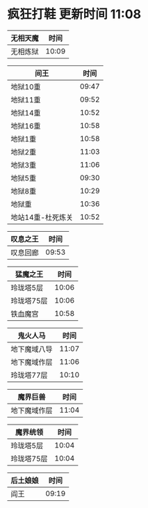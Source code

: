 # 疯狂打鞋 更新时间 11:08

| 无相天魔   | 时间    |
|--------|-------|
| 无相炼狱 | 10:09 |

| 间王   | 时间    |
|--------|-------|
| 地狱10重 | 09:47 |
| 地狱11重 | 09:52 |
| 地狱14重 | 10:52 |
| 地狱16重 | 10:58 |
| 地狱1重 | 10:58 |
| 地狱2重 | 11:03 |
| 地狱3重 | 11:06 |
| 地狱5重 | 09:30 |
| 地狱8重 | 10:29 |
| 地狱重 | 10:36 |
| 地站14重-杜死炼关 | 10:52 |

| 叹息之王   | 时间    |
|--------|-------|
| 叹息回廊 | 09:53 |

| 猛魔之王   | 时间    |
|--------|-------|
| 玲珑塔5层 | 10:06 |
| 玲珑塔75层 | 10:06 |
| 铁血魔宫 | 10:58 |

| 鬼火人马   | 时间    |
|--------|-------|
| 地下魔域八导 | 11:07 |
| 地下魔域作层 | 11:06 |
| 玲珑塔77层 | 10:10 |

| 魔界巨兽   | 时间    |
|--------|-------|
| 地下魔域作层 | 11:04 |

| 魔界统领   | 时间    |
|--------|-------|
| 玲珑塔5层 | 10:04 |
| 玲珑塔75层 | 10:04 |

| 后土娘娘   | 时间    |
|--------|-------|
| 阎王 | 09:19 |